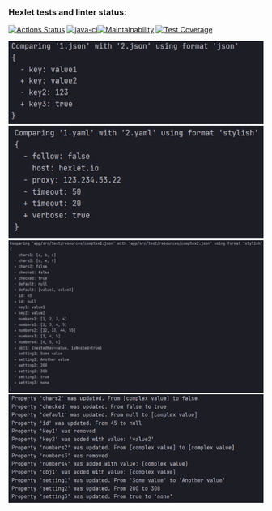 ### Hexlet tests and linter status:
[![Actions Status](https://github.com/BelenkoNick/java-project-71/actions/workflows/hexlet-check.yml/badge.svg)](https://github.com/BelenkoNick/java-project-71/actions)
[![java-ci](https://github.com/BelenkoNick/java-project-71/actions/workflows/java.yml/badge.svg)](https://github.com/BelenkoNick/java-project-71/actions/workflows/java.yml)[![Maintainability](https://api.codeclimate.com/v1/badges/f443ed1183923e287095/maintainability)](https://codeclimate.com/github/BelenkoNick/java-project-71/maintainability)
[![Test Coverage](https://api.codeclimate.com/v1/badges/f443ed1183923e287095/test_coverage)](https://codeclimate.com/github/BelenkoNick/java-project-71/test_coverage)

![differJson.png](app/src/main/resources/img.png)
![differYaml.png](app/src/main/resources/img2.png)
![differComplex.png](app/src/main/resources/imgComplex.png)
![differPlain.png](app/src/main/resources/imgPlain.png)